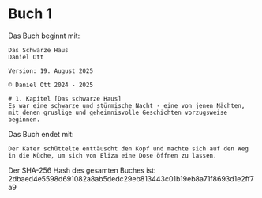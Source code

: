 
# Buch 1

Das Buch beginnt mit:

    Das Schwarze Haus
    Daniel Ott

    Version: 19. August 2025

    © Daniel Ott 2024 - 2025

    # 1. Kapitel [Das schwarze Haus]
    Es war eine schwarze und stürmische Nacht - eine von jenen Nächten, mit denen gruslige und geheimnisvolle Geschichten vorzugsweise beginnen.

Das Buch endet mit:

    Der Kater schüttelte enttäuscht den Kopf und machte sich auf den Weg in die Küche, um sich von Eliza eine Dose öffnen zu lassen.


Der SHA-256 Hash des gesamten Buches ist:
    2dbaed4e5598d691082a8ab5dedc29eb813443c01b19eb8a71f8693d1e2ff7a9

